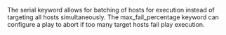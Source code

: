 
The serial keyword allows for batching of hosts for execution instead of targeting all hosts simultaneously. 
The max_fail_percentage keyword can configure a play to abort if too many target hosts fail play execution.

